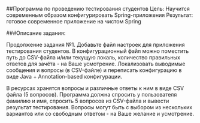 ##Программа по проведению тестирования студентов
Цель: Научится современным образом конфигурировать Spring-приложения Результат: готовое современное приложение на чистом Spring

###Описание задания:

Продолжение задания №1.
Добавьте файл настроек для приложения тестирования студентов. В конфигурационный файл можно поместить путь до CSV-файла и/или текущую локаль, количество правильных ответов для зачёта - на Ваше усмотрение.
Локализовать выводимые сообщения и вопросы (в CSV-файле) и переписать конфигурацию в виде Java + Annotation-based конфигурации.

В ресурсах хранятся вопросы и различные ответы к ним в виде CSV файла (5 вопросов).
Программа должна спросить у пользователя фамилию и имя, спросить 5 вопросов из CSV-файла и вывести результат тестирования.
Вопросы могут быть с выбором из нескольких вариантов или со свободным ответом - на Ваше желание и усмотрение.
